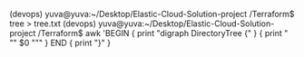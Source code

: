 (devops) yuva@yuva:~/Desktop/Elastic-Cloud-Solution-project /Terraform$ tree > tree.txt
(devops) yuva@yuva:~/Desktop/Elastic-Cloud-Solution-project /Terraform$ awk 'BEGIN { print "digraph DirectoryTree {" } { print "  \"" $0 "\"" } END { print "}" }
